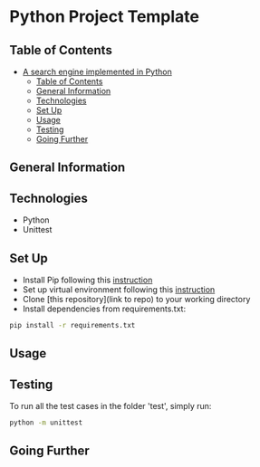 # Python Project Template

## Table of Contents

- [A search engine implemented in Python](#a-search-engine-implemented-in-python)
  - [Table of Contents](#table-of-contents)
  - [General Information](#general-information)
  - [Technologies](#technologies)
  - [Set Up](#set-up)
  - [Usage](#usage)
  - [Testing](#testing)
  - [Going Further](#going-further)

## General Information


## Technologies

- Python
- Unittest

## Set Up

- Install Pip following this [instruction](https://pip.pypa.io/en/stable/installation/)
- Set up virtual environment following this [instruction](https://docs.python.org/3/library/venv.html)
- Clone [this repository](link to repo) to your working directory
- Install dependencies from requirements.txt:

```bash
pip install -r requirements.txt
```


## Usage


## Testing

To run all the test cases in the folder 'test', simply run:

```bash
python -m unittest
```

## Going Further

